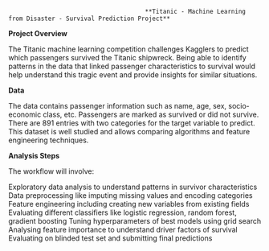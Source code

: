                                           **Titanic - Machine Learning from Disaster - Survival Prediction Project**             

**Project Overview**

The Titanic machine learning competition challenges Kagglers to predict which passengers survived the Titanic shipwreck. Being able to identify patterns in the data that linked passenger characteristics to survival would help understand this tragic event and provide insights for similar situations.

**Data**

The data contains passenger information such as name, age, sex, socio-economic class, etc. Passengers are marked as survived or did not survive. There are 891 entries with two categories for the target variable to predict. This dataset is well studied and allows comparing algorithms and feature engineering techniques.

**Analysis Steps**

The workflow will involve:

Exploratory data analysis to understand patterns in survivor characteristics
Data preprocessing like imputing missing values and encoding categories
Feature engineering including creating new variables from existing fields
Evaluating different classifiers like logistic regression, random forest, gradient boosting
Tuning hyperparameters of best models using grid search
Analysing feature importance to understand driver factors of survival
Evaluating on blinded test set and submitting final predictions
